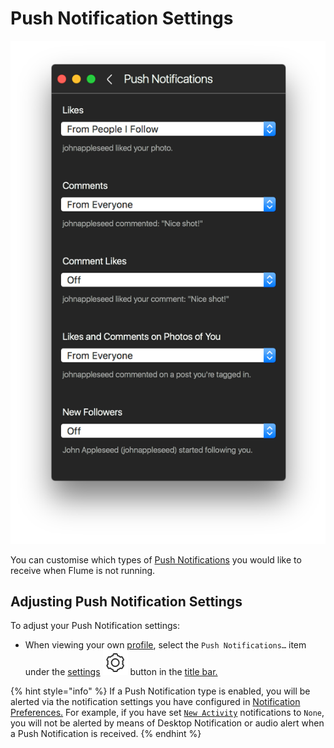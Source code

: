 # Push Notification Settings

![](../../../.gitbook/assets/profile-pushnotifications%20%281%29.png)

You can customise which types of [Push Notifications](../../../preferences/notifications.md) you would like to receive when Flume is not running.

## Adjusting Push Notification Settings

To adjust your Push Notification settings:

* When viewing your own [profile](../), select the `Push Notifications…` item under the [settings](./) ![](../../../.gitbook/assets/settings.png) button in the [title bar.](../../../misc/glossary.md#title-bar)

{% hint style="info" %}
If a Push Notification type is enabled, you will be alerted via the notification settings you have configured in [Notification Preferences.](../../../preferences/notifications.md) For example, if you have set [`New Activity`](../../../preferences/notifications.md#new-activity) notifications to `None`, you will not be alerted by means of Desktop Notification or audio alert when a Push Notification is received.
{% endhint %}

